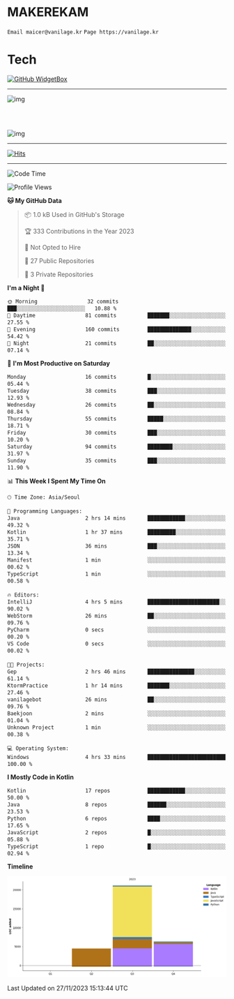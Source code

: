 # MAKEREKAM

`Email maicer@vanilage.kr`
`Page https://vanilage.kr`

# Tech

[![GitHub WidgetBox](https://github-widgetbox.vercel.app/api/skills?languages=python,js,ts,c,cpp,cs,java,kotlin,bash,md,html,css,xml,yaml,swift,powershell,json,R,SQL,php&tools=git,npm,gradle,nodejs,vercel,nginx&includeNames=true&theme=darkmode)](https://github.com/Jurredr/github-widgetbox)

---

![img](https://github-readme-stats.vercel.app/api/top-langs/?username=MAKEREKAM&layout=compact&theme=gruvbox)

<br>
<br>

![img](https://github-readme-stats.vercel.app/api/?username=MAKEREKAM&layout=compact&theme=gruvbox)

---

[![Hits](https://hits.seeyoufarm.com/api/count/incr/badge.svg?url=https%3A%2F%2Fgithub.com%2FMAKEREKAM&count_bg=%234A49D1&title_bg=%23555555&icon=&icon_color=%23E7E7E7&title=방문&edge_flat=false)](https://hits.seeyoufarm.com)

---

<!--START_SECTION:waka-->
![Code Time](http://img.shields.io/badge/Code%20Time-86%20hrs%2024%20mins-blue)

![Profile Views](http://img.shields.io/badge/Profile%20Views-0-blue)

**🐱 My GitHub Data** 

> 📦 1.0 kB Used in GitHub's Storage 
 > 
> 🏆 333 Contributions in the Year 2023
 > 
> 🚫 Not Opted to Hire
 > 
> 📜 27 Public Repositories 
 > 
> 🔑 3 Private Repositories 
 > 
**I'm a Night 🦉** 

```text
🌞 Morning                32 commits          ███░░░░░░░░░░░░░░░░░░░░░░   10.88 % 
🌆 Daytime                81 commits          ███████░░░░░░░░░░░░░░░░░░   27.55 % 
🌃 Evening                160 commits         ██████████████░░░░░░░░░░░   54.42 % 
🌙 Night                  21 commits          ██░░░░░░░░░░░░░░░░░░░░░░░   07.14 % 
```
📅 **I'm Most Productive on Saturday** 

```text
Monday                   16 commits          █░░░░░░░░░░░░░░░░░░░░░░░░   05.44 % 
Tuesday                  38 commits          ███░░░░░░░░░░░░░░░░░░░░░░   12.93 % 
Wednesday                26 commits          ██░░░░░░░░░░░░░░░░░░░░░░░   08.84 % 
Thursday                 55 commits          █████░░░░░░░░░░░░░░░░░░░░   18.71 % 
Friday                   30 commits          ███░░░░░░░░░░░░░░░░░░░░░░   10.20 % 
Saturday                 94 commits          ████████░░░░░░░░░░░░░░░░░   31.97 % 
Sunday                   35 commits          ███░░░░░░░░░░░░░░░░░░░░░░   11.90 % 
```


📊 **This Week I Spent My Time On** 

```text
🕑︎ Time Zone: Asia/Seoul

💬 Programming Languages: 
Java                     2 hrs 14 mins       ████████████░░░░░░░░░░░░░   49.32 % 
Kotlin                   1 hr 37 mins        █████████░░░░░░░░░░░░░░░░   35.71 % 
JSON                     36 mins             ███░░░░░░░░░░░░░░░░░░░░░░   13.34 % 
Manifest                 1 min               ░░░░░░░░░░░░░░░░░░░░░░░░░   00.62 % 
TypeScript               1 min               ░░░░░░░░░░░░░░░░░░░░░░░░░   00.58 % 

🔥 Editors: 
IntelliJ                 4 hrs 5 mins        ███████████████████████░░   90.02 % 
WebStorm                 26 mins             ██░░░░░░░░░░░░░░░░░░░░░░░   09.76 % 
PyCharm                  0 secs              ░░░░░░░░░░░░░░░░░░░░░░░░░   00.20 % 
VS Code                  0 secs              ░░░░░░░░░░░░░░░░░░░░░░░░░   00.02 % 

🐱‍💻 Projects: 
Gep                      2 hrs 46 mins       ███████████████░░░░░░░░░░   61.14 % 
KtormPractice            1 hr 14 mins        ███████░░░░░░░░░░░░░░░░░░   27.46 % 
vanilagebot              26 mins             ██░░░░░░░░░░░░░░░░░░░░░░░   09.76 % 
Baekjoon                 2 mins              ░░░░░░░░░░░░░░░░░░░░░░░░░   01.04 % 
Unknown Project          1 min               ░░░░░░░░░░░░░░░░░░░░░░░░░   00.38 % 

💻 Operating System: 
Windows                  4 hrs 33 mins       █████████████████████████   100.00 % 
```

**I Mostly Code in Kotlin** 

```text
Kotlin                   17 repos            ████████████░░░░░░░░░░░░░   50.00 % 
Java                     8 repos             ██████░░░░░░░░░░░░░░░░░░░   23.53 % 
Python                   6 repos             ████░░░░░░░░░░░░░░░░░░░░░   17.65 % 
JavaScript               2 repos             █░░░░░░░░░░░░░░░░░░░░░░░░   05.88 % 
TypeScript               1 repo              █░░░░░░░░░░░░░░░░░░░░░░░░   02.94 % 
```



**Timeline**

![Lines of Code chart](https://raw.githubusercontent.com/MAKEREKAM/MAKEREKAM/main/assets/bar_graph.png)


 Last Updated on 27/11/2023 15:13:44 UTC
<!--END_SECTION:waka-->
